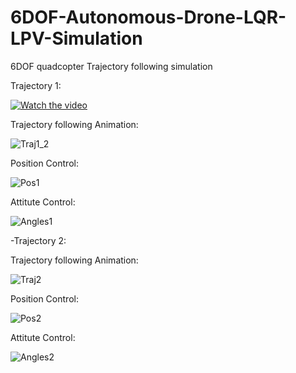 # 6DOF-Autonomous-Drone-LQR-LPV-Simulation
6DOF quadcopter Trajectory following simulation

Trajectory 1:

[![Watch the video]()](https://youtu.be/0z3QyzuW_Kw)


Trajectory following Animation:

![Traj1_2](https://user-images.githubusercontent.com/103686807/177695867-1d8f951a-de7a-41b8-ad13-2a61ec21dc0b.PNG)

Position Control:

![Pos1](https://user-images.githubusercontent.com/103686807/177695889-a9effb24-2e31-415c-8d98-a000eb99da5e.PNG)

Attitute Control:

![Angles1](https://user-images.githubusercontent.com/103686807/177695905-2bd44d40-9e38-4eb7-8267-57655f3c42a7.PNG)



-Trajectory 2:

Trajectory following Animation:

![Traj2](https://user-images.githubusercontent.com/103686807/177695934-a26d5170-5c38-46cc-a361-5f6e6b68d861.PNG)

Position Control:

![Pos2](https://user-images.githubusercontent.com/103686807/177695946-ad5a8e6f-22a0-4768-bf09-914bcd242965.PNG)

Attitute Control:

![Angles2](https://user-images.githubusercontent.com/103686807/177695961-d57b99c5-b20f-4cee-bc2e-fe2d1ab92676.PNG)
